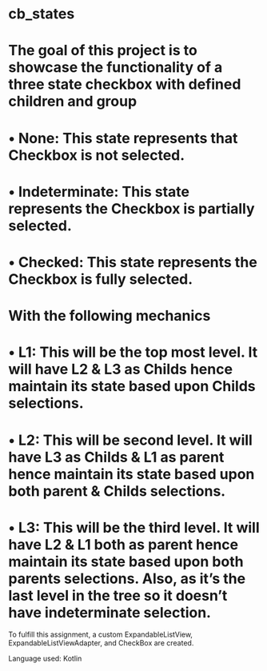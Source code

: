 # cb_states
# The goal of this project is to showcase the functionality of a three state checkbox with defined children and group
# • None: This state represents that Checkbox is not selected.
# • Indeterminate: This state represents the Checkbox is partially selected.
# • Checked: This state represents the Checkbox is fully selected.

# With the following mechanics
# • L1: This will be the top most level. It will have L2 & L3 as Childs hence maintain its state based upon Childs selections.
# • L2: This will be second level. It will have L3 as Childs & L1 as parent hence maintain its state based upon both parent & Childs selections.
# • L3: This will be the third level. It will have L2 & L1 both as parent hence maintain its state based upon both parents selections. Also, as it’s the last level in the tree so it doesn’t have indeterminate selection.

To fulfill this assignment, a custom ExpandableListView, ExpandableListViewAdapter, and CheckBox are created.

Language used: Kotlin

